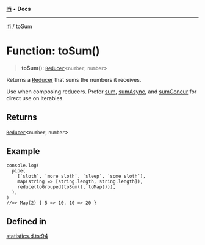 [**lfi**](../readme.md) • **Docs**

---

[lfi](../globals.md) / toSum

# Function: toSum()

> **toSum**(): [`Reducer`](../type-aliases/Reducer.md)\<`number`, `number`\>

Returns a [Reducer](../type-aliases/Reducer.md) that sums the numbers it
receives.

Use when composing reducers. Prefer [sum](sum.md), [sumAsync](sumAsync.md), and
[sumConcur](sumConcur.md) for direct use on iterables.

## Returns

[`Reducer`](../type-aliases/Reducer.md)\<`number`, `number`\>

## Example

```
console.log(
  pipe(
    [`sloth`, `more sloth`, `sleep`, `some sloth`],
    map(string => [string.length, string.length]),
    reduce(toGrouped(toSum(), toMap())),
  ),
)
//=> Map(2) { 5 => 10, 10 => 20 }
```

## Defined in

[statistics.d.ts:94](https://github.com/TomerAberbach/lfi/blob/dd796c78d3ff68ae7bf4a0272b3cbeca688438e7/src/operations/statistics.d.ts#L94)

